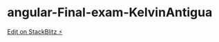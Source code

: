# angular-Final-exam-KelvinAntigua

[Edit on StackBlitz ⚡️](https://stackblitz.com/edit/angular-4umqen-mltzfm)